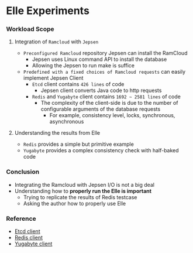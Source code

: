 # Elle Experiments 

### Workload Scope 

1. Integration of `Ramcloud` with `Jepsen` 
    - `Preconfigured Ramcloud` repository Jepsen can install the RamCloud
        - Jepsen uses Linux command API to install the database 
        - Allowing the Jepsen to run make is suffice
    - `Predefined with a fixed choices of Ramcloud requests` can easily implement Jepsen Client 
        - `Etcd` client contains `426 lines` of code
            - Jepsen client converts Java code to http requests
        -  `Redis` and `Yugabyte` client contains `1692 ~ 2581 lines` of code
            - The complexity of the client-side is due to the number of configurable arguments of the database requests 
                - For example, consistency level, locks, synchronous, asynchronous
     
2. Understanding the results from Elle
    - `Redis` provides a simple but primitive example  
    - `Yugabyte` provides a complex consistency check with half-baked code 

### Conclusion 
- Integrating the Ramcloud with Jepsen I/O is not a big deal 
- Understanding how to **properly run the Elle is important**
    - Trying to replicate the results of Redis testcase 
    - Asking the author how to properly use Elle

### Reference 
- [Etcd client](https://github.com/aphyr/verschlimmbesserung)
- [Redis client](https://github.com/ptaoussanis/carmine)
- [Yugabyte client](https://github.com/yugabyte/cassaforte)

